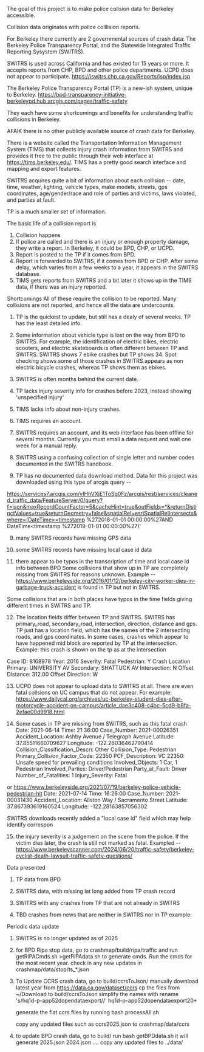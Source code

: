 The goal of this project is to make police collsion data for Berkeley accessible.

Collision data originates with police colllision reports.

For Berkeley there currently are 2 governmental sources of crash data:
The Berkeley Police Transparency Portal, and the Statewide Integrated Traffic Reporting Sysystem (SWITRS).

SWITRS is used across California and has existed for 15 years or more. It accepts reports from CHP, BPD and other police departments.  UCPD does not appear to participate.
https://iswitrs.chp.ca.gov/Reports/jsp/index.jsp

The Berkeley Police Transparency Portal (TP) is a new-ish system, unique to Berkeley.
https://bpd-transparency-initiative-berkeleypd.hub.arcgis.com/pages/traffic-safety

They each have some shortcomings and benefits for understanding traffic collisions in Berkeley.

AFAIK there is no other publicly available source of crash data for Berkeley.

There is a website called the Transportation Information Management System (TIMS) that collects injury crash information from SWITRS and provides it free to the public through their web interface at https://tims.berkeley.edu/. TIMS has a pretty good search interface and mapping and export features.

SWITRS acquires quite a bit of information about each collision -- date, time, weather, lighting, vehicle types, make models, streets, gps coordinates, age/gender/race and role of parties and victims, laws violated, and parties at fault.

TP is a much smaller set of information.

The basic life of a collision report is 
1) Collision happens
2) If police are called and there is an injury or enough property damage, they write a report. In Berkeley, it could be BPD, CHP, or UCPD. 
3) Report is posted to the TP if it comes from BPD.
4) Report is forwarded to SWITRS, if it comes from BPD or CHP.  After some delay, which varies from a few weeks to a year, it appears in the SWITRS database.
5) TIMS gets reports from SWITRS and a bit later it shows up in the TIMS data, if there was an injury reported.

Shortcomings
All of these require the collision to be reported. Many collisions are not reported, and hence all the data are undercounts.

1) TP is the quickest to update, but still has a dealy of several weeks. TP has the least detailed info.

2) Some information about vehicle type is lost on the way from BPD to SWITRS. For example, the identification of electric bikes, electric scooters, and electric skateboards is often different between TP and SWITRS.  SWITRS shows 7 ebike crashes but TP shows 34.  Spot checking shows some of those crashes in SWITRS appears as non electric bicycle crashes, whereas TP shows them as ebikes.

3) SWITRS is often months behind the current date.

4) TP lacks injury severity info for crashes before 2023, instead showing 'unspecified injury'

5) TIMS lacks info about non-injury crashes.

6) TIMS requires an account.

7) SWITRS requires an account, and its web interface has been offline for several months.  Currently you must email a data request and wait one week for a manual reply. 

8) SWITRS using a confusing collection of single letter and number codes documented in the SWITRS handbook.  

8) TP has no documented data download method.  Data for this project was downloaded using this type of arcgis query -- 

https://services7.arcgis.com/vIHhVXjE1ToSg0Fz/arcgis/rest/services/cleaned_traffic_data/FeatureServer/0/query?f=json&maxRecordCountFactor=5&cacheHint=true&outFields=*&returnDistinctValues=true&returnGeometry=false&spatialRel=esriSpatialRelIntersects&where=(DateTime>=timestamp %272018-01-01 00:00:00%27AND DateTime<timestamp %272019-01-01 00:00:00%27)'

9) many SWITRS records have missing GPS data

10) some SWITRS records have missing local case id data

11) there appear to be typos in the transcription of time and local case id info between BPD
Some collisions that show up in TP are completely missing from SWITRS for reasons unknown.
Example -- https://www.berkeleyside.org/2016/01/12/berkeley-city-worker-dies-in-garbage-truck-accident is found in TP but not in SWITRS.

Some collisions that are in both places have typos in the time fields giving different times in SWITRS and TP.

12) The location fields differ between TP and SWITRS. SWITRS has primary_road, secondary_road, intersection, direction, distance and gps.  TP just has a location field, which has the names of the 2 intersecting roads, and gps coordinates.  In some cases, crashes which appear to have happened mid block are reported by TP at the intersection.  Example: this crash is shown on the tp as at the intersection

Case ID: 8168978
Year: 2016
Severity: Fatal
Pedestrian: Y
Crash Location
Primary: UNIVERSITY AV
Secondary: SHATTUCK AV
Intersection: N
Offset Distance: 312.00
Offset Direction: W

13) UCPD does not appear to upload data to SWITRS at all.  There are even fatal collsions on UC campus that do not appear.  For example:
https://www.dailycal.org/archives/uc-berkeley-student-dies-after-motorcycle-accident-on-campus/article_dae3c408-c4bc-5cd9-b8fa-2efae00d9918.html


14) Some cases in TP are missing from SWITRS, such as this fatal crash
Date: 2021-06-14
Time: 21:36:00
Case_Number: 2021-00026351
Accident_Location: Ashby Avenue / Telegraph Avenue
Latitude: 37.85511660709627
Longitude: -122.26036462790414
Collision_Classification_Descri: Other
Collision_Type: Pedestrian
Primary_Collision_Factor_Code: 22350
PCF_Description: VC 22350: Unsafe speed for prevailing conditions
Involved_Objects: 1 Car, 1 Pedestrian
Involved_Parties: Driver/Pedestrian
Party_at_Fault: Driver
Number_of_Fatalities: 1
Injury_Severity: Fatal

or 
https://www.berkeleyside.org/2021/07/19/berkeley-police-vehicle-pedestrian-hit
Date: 2021-07-14
Time: 16:26:00
Case_Number: 2021-00031430
Accident_Location: Allston Way / Sacramento Street
Latitude: 37.867393619160524
Longitude: -122.28163857056302

SWITRS downloads recently added a "local case id" field which may help identify correspon

15) the injury severity is a judgement on the scene from the police.  If the victim dies later, the crash is still not marked as fatal.  Exampled -- https://www.berkeleyscanner.com/2024/06/20/traffic-safety/berkeley-cyclist-death-lawsuit-traffic-safety-questions/

Data presented
1) TP data from BPD

2) SWITRS data, with missing lat long added from TP crash record

3) SWITRS with any crashes from TP that are not already in SWITRS

4) TBD crashes from news that are neither in SWITRS nor in TP
example:


Periodic data update
1) SWITRS is no longer updated as of 2025

2) for BPD Ripa stop data, go to crashmap/build/ripa/traffic 
   and run getRIPACmds.sh >getRIPAdata.sh 
   to generate cmds.  Run the cmds for the most recent year.
   check in any new updates in crashmap/data/stop/ts_*.json

3) To Update CCRS crash data, go to build/ccrsToJson/ 
   manually download latest year from https://data.ca.gov/dataset/ccrs
   cp the files from ~/Download to build/ccrsToJson 
   simplify the names with 
   rename 's/hq1d-p-app52dopendataexport//' hq1d-p-app52dopendataexport20*

   generate the flat ccrs files by running
   bash processAll.sh
   
   copy any updated files such as ccrs2025.json to 
   crashmap/data/ccrs
   
4) to update BPD crash data, go to build/
run bash getBPDdata.sh
it will generate 2025.json 2024.json ....
copy any updated files to ../data/

   

